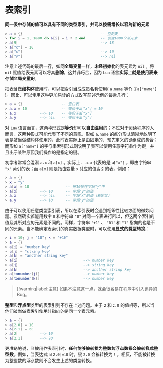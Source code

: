 # 表索引

**同一表中存储的值可以具有不同的类型索引，并可以按需增长以容纳新的元素**

```lua
> a = {}                                    -- 空的表 
> for i = 1, 1000 do a[i] = i * 2 end       -- 创建1000个新元素
> a[9]                                      --> 18
> a["x"] = 10
> a["x"]                                    --> 10
> a["y"]                                    --> nil
```

注意上述代码的最后一行，如同**全局变量**一样，**未经初始化**的表元素为 `nil` ，将 `nil` 赋值给表元素可以将其**删除**。这并非巧合，因为 `Lua` 语言**实际上就是使用表来存储全局变量的**。

把表当做**结构体**使用时，可以把索引当成成员名称使用( `a.name` 等价 `于a["name"]` )。因此，可以使用这种更加易读的方式改写前述示例的最后几行：

```lua
> a = {}                  -- 空白表
> a.x = 10                -- 等价于a["x"] = 10
> a.x           --> 10    -- 等价于a["x"]
> a.y           --> nil   -- 等价于a["y"]
```

对 `Lua` 语言而言，这两种形式是**等价**却可以**自由混用**的；不过对于阅读程序的人而言，这两种形式可能代表了不同的意图。形如 `a.name` 的点分形式清晰地说明了表是被当做结构体使用的，此时表实际上是由固定的、预先定义的键组成的集合；而形如 `a["name"]` 的字符串索引形式则说明了表可以使用任意字符串作为键，并且出于某种原因我们操作的是指定的键。

初学者常常会混淆 `a.x` 和 `a[x]` 。实际上， `a.x` 代表的是 `a["x"]` ，即由字符串 `"x"` 索引的表；而 `a[x]` 则是指由变量 `x` 对应的值索引的表，例如：

```lua
> a = {}
> x = "y"
> a[x] = 10                 -- 把10放在字段"y"中
> a[x]          --> 10      -- 字段"y"的值
> a.x           --> nil     -- 字段"x"的值（未定义）
> a.y           --> 10      -- 字段"y"的值
```

由于可以使用任意类型索引表，所以在索引表时会遇到相等性比较方面的微妙问题。虽然确实都能用数字 `0` 和字符串 `"0"` 对同一个表进行所以，但这两个索引的值及其所对应的元素是不同的。同样，字符串 `"+1"` 、 `"01"` 和 `"1"` 指向的也是不同的元素。当不能确定表索引的真实数据类型时，可以使用**显式的类型转换**：

```lua
> i = 10; j = "10"; k = "+10"
> a = {}
> a[i] = "number key"
> a[j] = "string key"
> a[k] = "another string key"
> a[i]                              --> number key
> a[j]                              --> string key
> a[k]                              --> another string key
> a[tonumber(j)]                    --> number key
> a[tonumber(k)]                    --> number key
```

> [!warning|label:注意]
> 如果不注意这一点，就会很容易在程序中引入诡异的Bug。


**整型**和**浮点型**类型的表索引则不存在上述问题。由于 `2` 和 `2.0` 的值相等，所以当他们被当做表索引使用时指向的是同一个表元素。

```lua
> a = {}
> a[2.0] = 10
> a[2.1] = 20
> a[2]          --> 10
> a[2.1]        --> 20
```

更准确地说，当被用作表索引时，**任何能够被转换为整数的浮点数都会被转换成整型数**。例如，当表达式 `a[2.0]=10` 时，键 `2.0` 会被转换为 `2` 。相反，不能被转换为整型数的浮点数则不会发生上述的类型转换。
